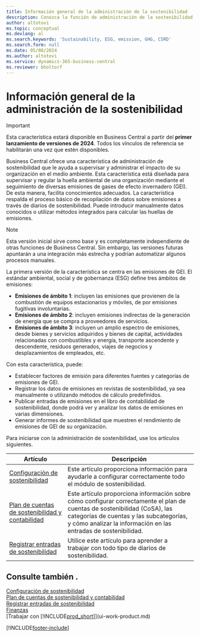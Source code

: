 ```yaml
---
title: Información general de la administración de la sostenibilidad
description: Conozca la función de administración de la sostenibilidad utilizando la información y los recursos proporcionados.
author: altotovi
ms.topic: conceptual
ms.devlang: al
ms.search.keywords: 'Sustainability, ESG, emission, GHG, CSRD'
ms.search.form: null
ms.date: 05/08/2024
ms.author: altotovi
ms.service: dynamics-365-business-central
ms.reviewer: bholtorf
---
```


# <a name="sustainability-management-overview"></a>Información general de la administración de la sostenibilidad

> [!IMPORTANT]
> Esta característica estará disponible en Business Central a partir del **primer lanzamiento de versiones de 2024**. Todos los vínculos de referencia se habilitarán una vez que estén disponibles.

Business Central ofrece una característica de administración de sostenibilidad que le ayuda a supervisar y administrar el impacto de su organización en el medio ambiente. Esta característica está diseñada para supervisar y regular la huella ambiental de una organización mediante el seguimiento de diversas emisiones de gases de efecto invernadero (GEI). De esta manera, facilita conocimientos adecuados. La característica respalda el proceso básico de recopilación de datos sobre emisiones a través de diarios de sostenibilidad. Puede introducir manualmente datos conocidos o utilizar métodos integrados para calcular las huellas de emisiones.

> [!NOTE]
> Esta versión inicial sirve como base y es completamente independiente de otras funciones de Business Central. Sin embargo, las versiones futuras apuntarán a una integración más estrecha y podrían automatizar algunos procesos manuales.

La primera versión de la característica se centra en las emisiones de GEI. El estándar ambiental, social y de gobernanza (ESG) define tres ámbitos de emisiones:

- **Emisiones de ámbito 1**: incluyen las emisiones que provienen de la combustión de equipos estacionarios y móviles, de por emisiones fugitivas involuntarias.
- **Emisiones de ámbito 2**: incluyen emisiones indirectas de la generación de energía que se compra a proveedores de servicios.
- **Emisiones de ámbito 3**: incluyen un amplio espectro de emisiones, desde bienes y servicios adquiridos y bienes de capital, actividades relacionadas con combustibles y energía, transporte ascendente y descendente, residuos generados, viajes de negocios y desplazamientos de empleados, etc.

Con esta característica, puede:

- Establecer factores de emisión para diferentes fuentes y categorías de emisiones de GEI.
- Registrar los datos de emisiones en revistas de sostenibilidad, ya sea manualmente o utilizando métodos de cálculo predefinidos.
- Publicar entradas de emisiones en el libro de contabilidad de sostenibilidad, donde podrá ver y analizar los datos de emisiones en varias dimensiones.
- Generar informes de sostenibilidad que muestren el rendimiento de emisiones de GEI de su organización.

Para iniciarse con la administración de sostenibilidad, use los artículos siguientes.

| Artículo | Descripción |
|---------|-------------|
| [Configuración de sostenibilidad](finance-sustainability-setup.md) | Este artículo proporciona información para ayudarle a configurar correctamente todo el módulo de sostenibilidad. |
| [Plan de cuentas de sostenibilidad y contabilidad](finance-sustainability-accounts-ledger.md) | Este artículo proporciona información sobre cómo configurar correctamente el plan de cuentas de sostenibilidad (CoSA), las categorías de cuentas y las subcategorías, y cómo analizar la información en las entradas de sostenibilidad. |
| [Registrar entradas de sostenibilidad](finance-sustainability-journal.md) | Utilice este artículo para aprender a trabajar con todo tipo de diarios de sostenibilidad. |

## <a name="see-also"></a>Consulte también .

[Configuración de sostenibilidad](finance-sustainability-setup.md)  
[Plan de cuentas de sostenibilidad y contabilidad](finance-sustainability-accounts-ledger.md)  
[Registrar entradas de sostenibilidad](finance-sustainability-journal.md)  
[Finanzas](finance.md)  
[Trabajar con [!INCLUDE[prod_short](includes/prod_short.md)]](ui-work-product.md)  

[!INCLUDE[footer-include](includes/footer-banner.md)]
